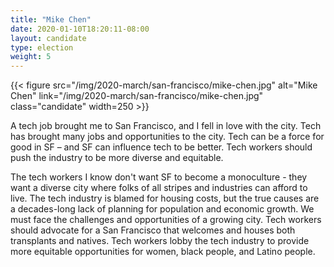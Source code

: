 ```yaml
---
title: "Mike Chen"
date: 2020-01-10T18:20:11-08:00
layout: candidate
type: election
weight: 5
---
```


{{< figure src="/img/2020-march/san-francisco/mike-chen.jpg"
           alt="Mike Chen"
           link="/img/2020-march/san-francisco/mike-chen.jpg"
           class="candidate"
           width=250
           >}}

A tech job brought me to San Francisco, and I fell in love with the city. Tech
has brought many jobs and opportunities to the city. Tech can be a force for
good in SF – and SF can influence tech to be better. Tech workers should push
the industry to be more diverse and equitable.

The tech workers I know don't want SF to become a monoculture - they want a
diverse city where folks of all stripes and industries can afford to live. The
tech industry is blamed for housing costs, but the true causes are a
decades-long lack of planning for population and economic growth. We must face
the challenges and opportunities of a growing city. Tech workers should
advocate for a San Francisco that welcomes and houses both transplants and
natives. Tech workers lobby the tech industry to provide more equitable
opportunities for women, black people, and Latino people. 
